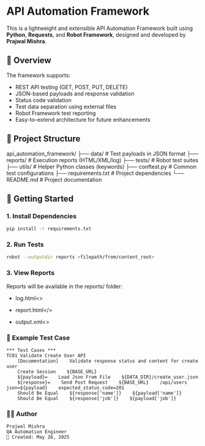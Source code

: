 # API Automation Framework

This is a lightweight and extensible API Automation Framework built using **Python**, **Requests**, and **Robot Framework**, designed and developed by **Prajwal Mishra**.

## 📌 Overview

The framework supports:
- REST API testing (GET, POST, PUT, DELETE)
- JSON-based payloads and response validation
- Status code validation
- Test data separation using external files
- Robot Framework test reporting
- Easy-to-extend architecture for future enhancements

## 📂 Project Structure
api_automation_framework/
├── data/ # Test payloads in JSON format
├── reports/ # Execution reports (HTML/XML/log)
├── tests/ # Robot test suites
├── utils/ # Helper Python classes (keywords)
├── conftest.py # Common test configurations
├── requirements.txt # Project dependencies
└── README.md # Project documentation

## 🚀 Getting Started

### 1. Install Dependencies

```bash
pip install -r requirements.txt
```
### 2. Run Tests
```bash
robot --outputdir reports <filepath/from/content_root>
```
### 3. View Reports
Reports will be available in the reports/ folder:

- log.html<>

- report.html</>

- output.xml<>

### 📑 Example Test Case
```
*** Test Cases ***
TC01 Validate Create User API
    [Documentation]    Validate response status and content for create user
    Create Session    ${BASE_URL}
    ${payload}=    Load Json From File    ${DATA_DIR}/create_user.json
    ${response}=    Send Post Request    ${BASE_URL}    /api/users    json=${payload}    expected_status_code=201
    Should Be Equal    ${response['name']}    ${payload['name']}
    Should Be Equal    ${response['job']}    ${payload['job']}
```
### 👨‍💻 Author
    Prajwal Mishra
    QA Automation Engineer
    📅 Created: May 28, 2025



